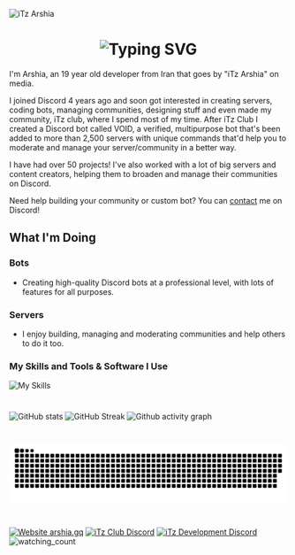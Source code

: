 ![iTz Arshia](https://user-images.githubusercontent.com/89854127/213686835-16c118d2-d724-4ef8-a534-df1032a4caf1.jpg)

<h1 align="center"><img src="https://readme-typing-svg.demolab.com?font=Jetbrains+Mono&size=35&duration=3000&pause=1000&color=A4E3F8&center=true&vCenter=true&width=1000&height=40&lines=Hi%2C+I'm+Arshia;a+Discord+Bot+Developer+and+Server+Architect;I+love+creating+and+coding+cool+stuff;Also%2C+I'm+interested+in+managing+communities;Welcome+to+my+GitHub+profile!" alt="Typing SVG" /></h1>

I'm Arshia, an 19 year old developer from Iran that goes by "iTz Arshia" on media.

I joined Discord 4 years ago and soon got interested in creating servers, coding bots, managing communities, designing stuff and even made my community, iTz club, where I spend most of my time. After iTz Club I created a Discord bot called VOID, a verified, multipurpose bot that's been added to more than 2,500 servers with unique commands that'd help you to moderate and manage your server/community in a better way.

I have had over 50 projects! I've also worked with a lot of big servers and content creators, helping them to broaden and manage their communities on Discord.

Need help building your community or custom bot? You can [contact](https://discord.com/channels/@me/555688871023869952) me on Discord!

## What I'm Doing

### Bots
- Creating high-quality Discord bots at a professional level, with lots of features for all purposes.
### Servers
- I enjoy building, managing and moderating communities and help others to do it too.

### My Skills and Tools & Software I Use
![My Skills](https://skillicons.dev/icons?i=js,ts,html,css,nodejs,jquery,bootstrap,vscode,mongodb,postgres,cloudflare,discord,github,git)
# 
![GitHub stats](https://github-readme-stats.vercel.app/api?username=iTzArshia&count_private=true&show_icons=true&title_color=57cdf1&text_color=ffffff&icon_color=57cdf1&border_color=0d1117&bg_color=0d1117)
![GitHub Streak](https://streak-stats.demolab.com/?user=iTzArshia&background=0d1117&border=0d1117&stroke=57cdf1&ring=57cdf1&fire=57cdf1&currStreakNum=57cdf1&sideNums=57cdf1&currStreakLabel=57cdf1&sideLabels=57cdf1&dates=ffffff)
![Github activity graph](https://github-readme-activity-graph.cyclic.app/graph?username=iTzArshia&theme=react-dark&hide_border=true&area=true)
#
![Snake](https://github.com/iTzArshia/iTzArshia/blob/output/github-contribution-grid-snake-dark.svg)
#
[![Website arshia.gq](https://img.shields.io/website-up-down-green-red/http/shields.io.svg)](https://arshia.gq)
[![iTz Club Discord](https://badgen.net/discord/members/8hr9CRqmfc)](https://discord.gg/8hr9CRqmfc)
[![iTz Development Discord](https://badgen.net/discord/members/nKrBshQvcK)](https://discord.gg/nKrBshQvcK)
<img src="https://komarev.com/ghpvc/?username=iTzArshia&color=brightgreen" alt="watching_count" />
